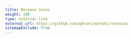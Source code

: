 ```yaml
---
title: Release notes
weight: 100
type: external-link
external_url: https://github.com/qdrant/qdrant/releases
sitemapExclude: True
---
```



